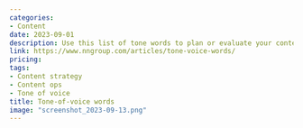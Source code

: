 ```yaml
---
categories:
- Content
date: 2023-09-01
description: Use this list of tone words to plan or evaluate your content.
link: https://www.nngroup.com/articles/tone-voice-words/
pricing:
tags:
- Content strategy
- Content ops
- Tone of voice
title: Tone-of-voice words
image: "screenshot_2023-09-13.png"
---
```

